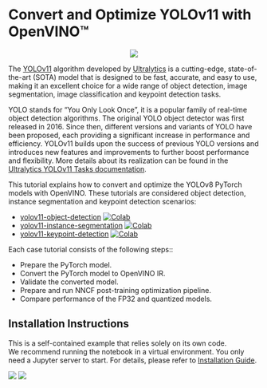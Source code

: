 # Convert and Optimize YOLOv11 with OpenVINO™

<p align="center">
    <img src="https://user-images.githubusercontent.com/29454499/212105105-f61c8aab-c1ff-40af-a33f-d0ed1fccc72e.png"/>
</p>

The [YOLOv11](https://github.com/ultralytics/ultralytics) algorithm developed by [Ultralytics](https://ultralytics.com) is a cutting-edge, state-of-the-art (SOTA) model that is designed to be fast, accurate, and easy to use, making it an excellent choice for a wide range of object detection, image segmentation, image classification and keypoint detection tasks.

YOLO stands for “You Only Look Once”, it is a popular family of real-time object detection algorithms. The original YOLO object detector was first released in 2016. Since then, different versions and variants of YOLO have been proposed, each providing a significant increase in performance and efficiency. YOLOv11 builds upon the success of previous YOLO versions and introduces new features and improvements to further boost performance and flexibility. More details about its realization can be found in the [Ultralytics YOLOv11 Tasks documentation](https://docs.ultralytics.com/tasks/).


This tutorial explains how to convert and optimize the YOLOv8 PyTorch models with OpenVINO. These tutorials are considered object detection, instance segmentation and keypoint detection scenarios:

- [yolov11-object-detection](./yolov11-object-detection.ipynb) [![Colab](https://colab.research.google.com/assets/colab-badge.svg)](https://colab.research.google.com/github/openvinotoolkit/openvino_notebooks/blob/latest/notebooks/yolov11-optimization/yolov11-object-detection.ipynb)
- [yolov11-instance-segmentation](./yolov11-instance-segmentation.ipynb) [![Colab](https://colab.research.google.com/assets/colab-badge.svg)](https://colab.research.google.com/github/openvinotoolkit/openvino_notebooks/blob/latest/notebooks/yolov11-optimization/yolov11-instance-segmentation.ipynb)
- [yolov11-keypoint-detection](./yolov11-keypoint-detection.ipynb) [![Colab](https://colab.research.google.com/assets/colab-badge.svg)](https://colab.research.google.com/github/openvinotoolkit/openvino_notebooks/blob/latest/notebooks/yolov11-optimization/yolov11-keypoint-detection.ipynb)

Each case tutorial consists of the following steps::
- Prepare the PyTorch model.
- Convert the PyTorch model to OpenVINO IR.
- Validate the converted model.
- Prepare and run NNCF post-training optimization pipeline.
- Compare performance of the FP32 and quantized models.


## Installation Instructions

This is a self-contained example that relies solely on its own code.</br>
We recommend running the notebook in a virtual environment. You only need a Jupyter server to start.
For details, please refer to [Installation Guide](../../README.md).

<img referrerpolicy="no-referrer-when-downgrade" src="https://static.scarf.sh/a.png?x-pxid=5b5a4db0-7875-4bfb-bdbd-01698b5b1a77&file=notebooks/yolov8-optimization/README.md" />
<img referrerpolicy="no-referrer-when-downgrade" src="https://static.scarf.sh/a.png?x-pxid=5b5a4db0-7875-4bfb-bdbd-01698b5b1a77&file=notebooks/yolov11-optimization/README.md" />
